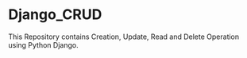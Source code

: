 # Django_CRUD
This Repository contains Creation, Update, Read and Delete Operation using Python Django.
